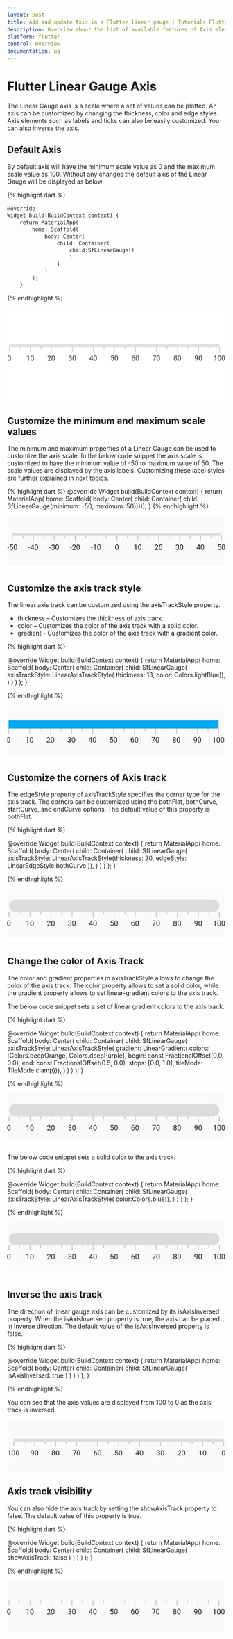 ```yaml
---
layout: post
title: Add and update Axis in a Flutter linear gauge | Tutorials Flutter Linear Gauge widget| Syncfusion
description: Overview about the list of available features of Axis element on Linear Gauge  Flutter widget.
platform: flutter
control: Overview
documentation: ug
---
```


# Flutter Linear Gauge Axis

The Linear Gauge axis is a scale where a set of values can be plotted. An axis can be customized by changing the thickness, color and edge styles. Axis elements such as labels and ticks can also be easily customized. You can also inverse the axis.

## Default Axis

By default axis will have the minimum scale value as 0 and the maximum scale value as 100. Without any changes the default axis of the Linear Gauge will be displayed as below. 

{% highlight dart %} 

    @override
    Widget build(BuildContext context) {
        return MaterialApp(
            home: Scaffold(
                body: Center(
                    child: Container(
                        child:SfLinearGauge()
                        )
                    )
                )      
            );
        }

{% endhighlight %}

![Initialize linear gauge for axis](images/getting-started/default_linear_gauge.png)

## Customize the minimum and maximum scale values

The minimum and maximum properties of a Linear Gauge can be used to customize the axis scale. In the below code snippet the axis scale is customized to have the minimum value of -50 to maximum value of 50. The scale values are displayed by the axis labels. Customizing these label styles are further explained in next topics.  

{% highlight dart %} 
@override
Widget build(BuildContext context) {
  return MaterialApp(
      home: Scaffold(
          body: Center(
              child: Container(
                  child: SfLinearGauge(minimum: -50, maximum: 50)))));
}
{% endhighlight %}

![Update linear gauge for axis scale](images/axis/minmax_axis_linear_gauge.png)

## Customize the axis track style

The linear axis track can be customized using the axisTrackStyle property. 

* thickness – Customizes the thickness of axis track.
* color – Customizes the color of the axis track with a solid color.
* gradient - Customizes the color of the axis track with a gradient color.

{% highlight dart %} 

@override
Widget build(BuildContext context) {
  return MaterialApp(
      home: Scaffold(
          body: Center(
              child: Container(
                  child: SfLinearGauge(
                    axisTrackStyle: LinearAxisTrackStyle(
                        thickness: 13,
                        color: Colors.lightBlue)),
              )
          )
      )
  );
}

{% endhighlight %}

![Update linear gauge for axis scale](images/axis/axis_track_customization.png)

## Customize the corners of Axis track

The edgeStyle property of axisTrackStyle specifies the corner type for the axis track. The corners can be customized using the bothFlat, bothCurve, startCurve, and endCurve options. The default value of this property is bothFlat.

{% highlight dart %} 

@override
Widget build(BuildContext context) {
  return MaterialApp(
      home: Scaffold(
          body: Center(
              child: Container(
                  child: SfLinearGauge(
                      axisTrackStyle: LinearAxisTrackStyle(thickness: 20,
                        edgeStyle: LinearEdgeStyle.bothCurve
                        )),
              )
          )
      )
  );
}

{% endhighlight %}

![Update linear gauge for axis scale](images/axis/axis_corner_style.png)

## Change the color of Axis Track

The color and gradient properties in axisTrackStyle allows to change the color of the axis track. The color property allows to set a solid color, while the gradient property allows to set linear-gradient colors to the axis track.

The below code snippet sets a set of linear gradient colors to the axis track.

{% highlight dart %} 

@override
Widget build(BuildContext context) {
  return MaterialApp(
      home: Scaffold(
          body: Center(
              child: Container(
                child: SfLinearGauge(
                    axisTrackStyle: LinearAxisTrackStyle(
                        gradient: LinearGradient(
                            colors: [Colors.deepOrange, Colors.deepPurple],
                            begin: const FractionalOffset(0.0, 0.0),
                            end: const FractionalOffset(0.5, 0.0),
                            stops: [0.0, 1.0],
                            tileMode: TileMode.clamp))),
              )
          )
      )
  );
}

{% endhighlight %}

![Update linear gauge for axis color](images/axis/axis_corner_style.png)

The below code snippet sets a solid color to the axis track.

{% highlight dart %} 

@override
Widget build(BuildContext context) {
  return MaterialApp(
      home: Scaffold(
          body: Center(
              child: Container(
                child: SfLinearGauge(
                    axisTrackStyle: LinearAxisTrackStyle(
                        color:Colors.blue)),
              )
          )
      )
  );
}

{% endhighlight %}

![Update linear gauge for axis color](images/axis/axis_corner_style.png)

## Inverse the axis track

The direction of linear gauge axis can be customized by its isAxisInversed property.
When the isAxisInversed property is true, the axis can be placed in inverse direction. The default value of the isAxisInversed property is false.

{% highlight dart %} 

@override
Widget build(BuildContext context) {
  return MaterialApp(
    home: Scaffold(
      body: Center(
          child: Container(
              child: SfLinearGauge(
               isAxisInversed: true )
          )
      )
    )
  );
}

{% endhighlight %}

You can see that the axis values are displayed from 100 to 0 as the axis track is inversed.

![inverse linear gauge for axis](images/axis/axis_inversed.png)

## Axis track visibility

You can also hide the axis track by setting the showAxisTrack property to false. The default value of this property is true.

{% highlight dart %} 

@override
Widget build(BuildContext context) {
  return MaterialApp(
      home: Scaffold(
          body: Center(
              child: Container(
                  child: SfLinearGauge(
                 showAxisTrack: false
                  )
              )
          )
      )
  );
}

{% endhighlight %}

![hide linear gauge axis tack](images/axis/hide_axis_track.png)